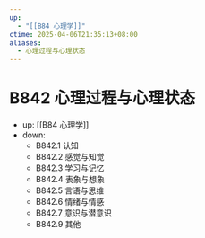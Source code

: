 ```yaml
---
up:
  - "[[B84 心理学]]"
ctime: 2025-04-06T21:35:13+08:00
aliases:
  - 心理过程与心理状态
---
```


# B842 心理过程与心理状态

- up: [[B84 心理学]]
- down:	
	- B842.1 认知
	- B842.2 感觉与知觉
	- B842.3 学习与记忆
	- B842.4 表象与想象
	- B842.5 言语与思维
	- B842.6 情绪与情感
	- B842.7 意识与潜意识
	- B842.9 其他
	
